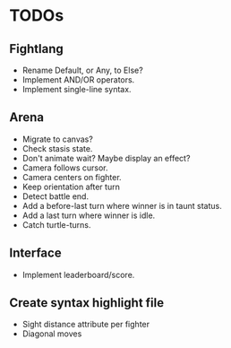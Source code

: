 # TODOs

## Fightlang

- Rename Default, or Any, to Else?
- Implement AND/OR operators.
- Implement single-line syntax.

## Arena

- Migrate to canvas?
- Check stasis state.
- Don't animate wait? Maybe display an effect?
- Camera follows cursor.
- Camera centers on fighter.
- Keep orientation after turn
- Detect battle end.
- Add a before-last turn where winner is in taunt status.
- Add a last turn where winner is idle.
- Catch turtle-turns.

## Interface

- Implement leaderboard/score.

## Create syntax highlight file

- Sight distance attribute per fighter
- Diagonal moves